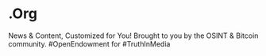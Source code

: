 # .Org
News &amp; Content, Customized for You! Brought to you by the OSINT &amp; Bitcoin community. #OpenEndowment for #TruthInMedia
